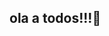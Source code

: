 ## ola a todos!!!👋

<!-- **juniorsantin1992/juniorsantin1992** é um repositório ✨ _especial_ ✨ porque seu `README.md` (este arquivo) aparece no seu perfil do GitHub. 

- 🔭 Atualmente estou em transição de carreira para a area de dados, sou um profissional com uma trajetória diversificada, com experiências em tecnologia, finanças e gestão empresarial. Como empresário, desenvolvi competências em administração, pensamento analítico,  pesquisa de mercado, criação de produtos e estratégias de marketing digital, liderando equipes e gerindo operações financeiras e operacionais. Essa experiência me permitiu aprimorar minhas soft skills, como habilidades em liderança, tomada de decisões estratégicas e gestão de recursos.

- 🌱 Atualmente, estou me dedicando ao estudo e aperfeiçoamento na área de análise de dados e ciência de dados, com foco em ferramentas e tecnologias como Python(e suas variadas bibliotecas), Power BI, aprendizado de máquina, SQL, insights de negócios, banco de dados e Big Data. Além disso, me aperfeiçoei em ferramentas de marketing e programação, incluindo o Flutter para o desenvolvimento de aplicativos, e aprendi o básico de linguagens de programação como Java, JavaScript e Dart

- 📫 Como me encontrar: ...
